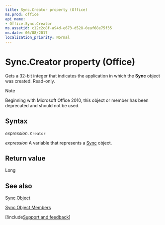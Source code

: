 ```yaml
---
title: Sync.Creator property (Office)
ms.prod: office
api_name:
- Office.Sync.Creator
ms.assetid: c12c2c8f-a94d-e673-d528-0eaf68e75f35
ms.date: 06/08/2017
localization_priority: Normal
---
```



# Sync.Creator property (Office)

Gets a 32-bit integer that indicates the application in which the  **Sync** object was created. Read-only.

> [!NOTE] 
> Beginning with Microsoft Office 2010, this object or member has been deprecated and should not be used.


## Syntax

_expression_. `Creator`

_expression_ A variable that represents a [Sync](Office.Sync.md) object.


## Return value

Long


## See also


[Sync Object](Office.Sync.md)



[Sync Object Members](./overview/Library-Reference/sync-members-office.md)

[!include[Support and feedback](~/includes/feedback-boilerplate.md)]